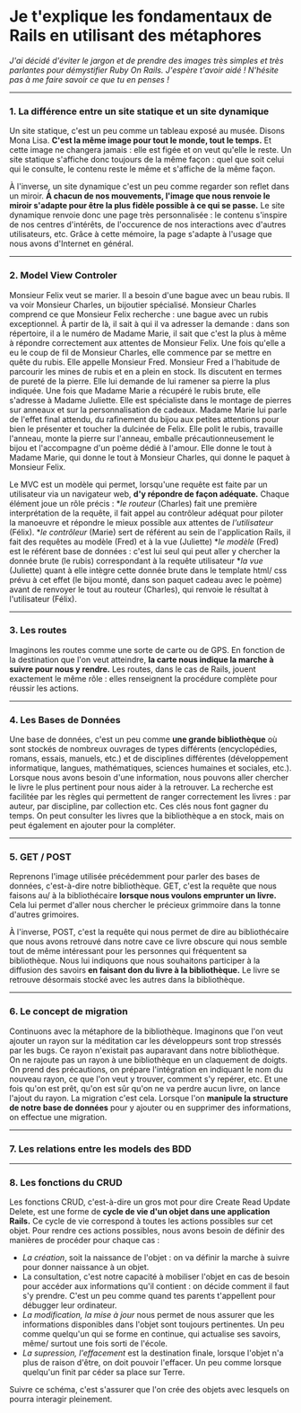 

# Je t'explique les fondamentaux de Rails en utilisant des métaphores

_J'ai décidé d'éviter le jargon et de prendre des images très simples et très parlantes pour démystifier Ruby On Rails. J'espère t'avoir aidé ! N'hésite pas à me faire savoir ce que tu en penses !_

---

### 1. La différence entre un site statique et un site dynamique

Un site statique, c'est un peu comme un tableau exposé au musée. Disons Mona Lisa. __C'est la même image pour tout le monde, tout le temps.__ Et cette image ne changera jamais : elle est figée et on veut qu'elle le reste. Un site statique s'affiche donc toujours de la même façon : quel que soit celui qui le consulte, le contenu reste le même et s'affiche de la même façon.

À l'inverse, un site dynamique c'est un peu comme regarder son reflet dans un miroir. __À chacun de nos mouvements, l'image que nous renvoie le miroir s'adapte pour être la plus fidèle possible à ce qui se passe.__ Le site dynamique renvoie donc une page très personnalisée : le contenu s'inspire de nos centres d'intérêts, de l'occurence de nos interactions avec d'autres utilisateurs, etc. Grâce à cette mémoire, la page s'adapte à l'usage que nous avons d'Internet en général.

---

### 2. Model View Controler

Monsieur Felix veut se marier. Il a besoin d'une bague avec un beau rubis. Il va voir Monsieur Charles, un bijoutier spécialisé.  Monsieur Charles comprend ce que Monsieur Felix recherche : une bague avec un rubis exceptionnel. À partir de là, il sait à qui il va adresser la demande : dans son répertoire, il a le numéro de Madame Marie, il sait que c'est la plus à même à répondre correctement aux attentes de Monsieur Felix. Une fois qu'elle a eu le coup de fil de Monsieur Charles, elle commence par se mettre en quête du rubis. Elle appelle Monsieur Fred. Monsieur Fred a l'habitude de parcourir les mines de rubis et en a plein en stock. Ils discutent en termes de pureté de la pierre. Elle lui demande de lui ramener sa pierre la plus indiquée. Une fois que Madame Marie a récupéré le rubis brute, elle s'adresse à Madame Juliette. Elle est spécialiste dans le montage de pierres sur anneaux et sur la personnalisation de cadeaux. Madame Marie lui parle de l'effet final attendu, du rafinement du bijou aux petites attentions pour bien le présenter et toucher la dulcinée de Felix. Elle polit le rubis, travaille l'anneau, monte la pierre sur l'anneau, emballe précautionneusement le bijou et l'accompagne d'un poème dédié à l'amour. Elle donne le tout à Madame Marie, qui donne le tout à Monsieur Charles, qui donne le paquet à Monsieur Felix.

Le MVC est un modèle qui permet, lorsqu'une requête est faite par un utilisateur via un navigateur web, __d'y répondre de façon adéquate.__ Chaque élément joue un rôle précis : 
*_le routeur_ (Charles) fait une première interprétation de la requête, il fait appel au contrôleur adéquat pour piloter la manoeuvre et répondre le mieux possible aux attentes de _l'utilisateur_ (Félix).
*_le contrôleur_ (Marie) sert de référent au sein de l'application Rails, il fait des requêtes au modèle (Fred) et à la vue (Juliette)
*_le modèle_ (Fred) est le référent base de données : c'est lui seul qui peut aller y chercher la donnée brute (le rubis) correspondant à la requête utilisateur
*_la vue_ (Juliette) quant à elle intègre cette donnée brute dans le template html/ css prévu à cet effet (le bijou monté, dans son paquet cadeau avec le poème) avant de renvoyer le tout au routeur (Charles), qui renvoie le résultat à l'utilisateur (Félix).

___

### 3. Les routes

Imaginons les routes comme une sorte de carte ou de GPS. En fonction de la destination que l'on veut atteindre, __la carte nous indique la marche à suivre pour nous y rendre.__ Les routes, dans le cas de Rails, jouent exactement le même rôle : elles renseignent la procédure complète pour réussir les actions.

___

### 4. Les Bases de Données

Une base de données, c'est un peu comme __une grande bibliothèque__ où sont stockés de nombreux ouvrages de types différents (encyclopédies, romans, essais, manuels, etc.) et de disciplines différentes (développement informatique, langues, mathématiques, sciences humaines et sociales, etc.). Lorsque nous avons besoin d'une information, nous pouvons aller chercher le livre le plus pertinent pour nous aider à la retrouver. La recherche est facilitée par les règles qui permettent de ranger correctement les livres : par auteur, par discipline, par collection etc. Ces clés nous font gagner du temps. On peut consulter les livres que la bibliothèque a en stock, mais on peut également en ajouter pour la compléter.

___ 

### 5. GET / POST

Reprenons l'image utilisée précédemment pour parler des bases de données, c'est-à-dire notre bibliothèque. GET, c'est la requête que nous faisons au/ à la bibliothécaire __lorsque nous voulons emprunter un livre.__ Cela lui permet d'aller nous chercher le précieux grimmoire dans la tonne d'autres grimoires. 

À l'inverse, POST, c'est la requête qui nous permet de dire au bibliothécaire que nous avons retrouvé dans notre cave ce livre obscure qui nous semble tout de même intéressant pour les personnes qui fréquentent sa bibliothèque. Nous lui indiquons que nous souhaitons participer à la diffusion des savoirs __en faisant don du livre à la bibliothèque.__ Le livre se retrouve désormais stocké avec les autres dans la bibliothèque. 

___

### 6. Le concept de migration

Continuons avec la métaphore de la bibliothèque. Imaginons que l'on veut ajouter un rayon sur la méditation car les développeurs sont trop stressés par les bugs. Ce rayon n'existait pas auparavant dans notre bibliothèque. On ne rajoute pas un rayon à une bibliothèque en un claquement de doigts. On prend des précautions, on prépare l'intégration en indiquant le nom du nouveau rayon, ce que l'on veut y trouver, comment s'y repérer, etc. Et une fois qu'on est prêt, qu'on est sûr qu'on ne va perdre aucun livre, on lance l'ajout du rayon. La migration c'est cela. Lorsque l'on __manipule la structure de notre base de données__ pour y ajouter ou en supprimer des informations, on effectue une migration.

___

### 7. Les relations entre les models des BDD

___

### 8. Les fonctions du CRUD

Les fonctions CRUD, c'est-à-dire un gros mot pour dire Create Read Update Delete, est une forme de __cycle de vie d'un objet dans une application Rails.__ Ce cycle de vie correspond à toutes les actions possibles sur cet objet. Pour rendre ces actions possibles, nous avons besoin de définir des manières de procéder pour chaque cas :

* _La création_, soit la naissance de l'objet : on va définir la marche à suivre pour donner naissance à un objet.
* La consultation, c'est notre capacité à mobiliser l'objet en cas de besoin pour accéder aux informations qu'il contient : on décide comment il faut s'y prendre. C'est un peu comme quand tes parents t'appellent pour débugger leur ordinateur.
* _La modification, la mise à jour_ nous permet de nous assurer que les informations disponibles dans l'objet sont toujours pertinentes. Un peu comme quelqu'un qui se forme en continue, qui actualise ses savoirs, même/ surtout une fois sorti de l'école.
* _La supression, l'effacement_ est la destination finale, lorsque l'objet n'a plus de raison d'être, on doit pouvoir l'effacer. Un peu comme lorsque quelqu'un finit par céder sa place sur Terre.

Suivre ce schéma, c'est s'assurer que l'on crée des objets avec lesquels on pourra interagir pleinement.